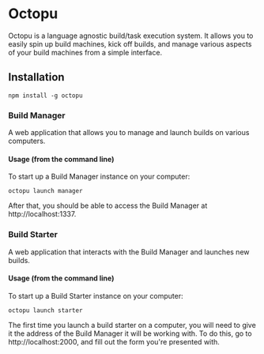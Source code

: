 # Octopu

Octopu is a language agnostic build/task execution system. It allows you to easily spin up build machines, kick off builds, and manage various aspects of your build machines from a simple interface.

## Installation

```
npm install -g octopu
```

### Build Manager

A web application that allows you to manage and launch builds on various computers.

#### Usage (from the command line)

To start up a Build Manager instance on your computer:

```
octopu launch manager
```

After that, you should be able to access the Build Manager at http://localhost:1337.

### Build Starter

A web application that interacts with the Build Manager and launches new builds.

#### Usage (from the command line)

To start up a Build Starter instance on your computer:

```
octopu launch starter
```

The first time you launch a build starter on a computer, you will need to give it the address of the Build Manager it will be working with. To do this, go to http://localhost:2000, and fill out the form you're presented with.
